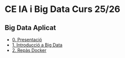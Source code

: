 # CE IA i Big Data Curs 25/26

## Big Data Aplicat

* [0. Presentació](documents/index.md)
* [1. Introducció a Big Data](u01/index.md)
* [2. Repàs Docker](u02/index.md)
